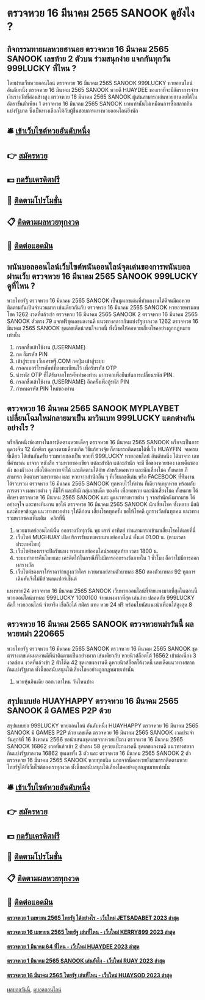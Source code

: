 # ตรวจหวย 16 มีนาคม 2565 SANOOK ดูยังไง ?
## กิจกรรมทายผลหวยฮานอย ตรวจหวย 16 มีนาคม 2565 SANOOK เลขท้าย 2 ตัวบน ร่วมสนุกง่าย แจกกันทุกวัน 999LUCKY ที่ไหน ?
โดยผ่านเว็บหวยออนไลน์ ตรวจหวย 16 มีนาคม 2565 SANOOK 999LUCKY หวยออนไลน์ อันดับหนึ่ง ตรวจหวย 16 มีนาคม 2565 SANOOK หวยดี HUAYDEE ของเราที่จะมีอัตราการจ่ายเงินรางวัลที่ค่อนข้างสูง ตรวจหวย 16 มีนาคม 2565 SANOOK ผู้เล่นสามารถเล่นหวยฮานอยได้ในอัตราขั้นต่ำเพียง 1 ตรวจหวย 16 มีนาคม 2565 SANOOK บาทเท่านั้นไม่เหมือนการซื้อสลากกินแบ่งรัฐบาล ซึ่งเป็นทางเลือกให้กับผู้ชื่นชอบการแทงหวยออนไลน์ยิ่งนัก

## 🛎 [เข้าเว็บไซต์หวยอันดับหนึ่ง](https://bit.ly/3BG5bNw)
## 👉 [สมัครหวย](https://bit.ly/3BG5bNw)
## 💵 [กดรับเครดิตฟรี](https://bit.ly/3C3mvgS)
## 👑 [ติดตามโปรโมชั่น](https://bit.ly/3C3mvgS)
## 📋 [ติดตามผลหวยทุกงวด](https://bit.ly/3C3mvgS)
## 📱 [ติดต่อแอดมิน](https://bit.ly/3C3mvgS)

## พนันบอลออนไลน์เว็บไซต์พนันออนไลน์จุดเด่นของการพนันบอลผ่านเว็บ ตรวจหวย 16 มีนาคม 2565 SANOOK 999LUCKY ดูที่ไหน ?
หวยไทยรัฐ ตรวจหวย 16 มีนาคม 2565 SANOOK เป็นชุดเลขเด่นที่ทำผลงานได้ดีจนมีคอหวยติดตามกันเป้นจำนวนมาก เช่นเดียวกันกับ ตรวจหวย 16 มีนาคม 2565 SANOOK หวยอวยพรมอบโชค 1262 งวดที่แล้วเข้า ตรวจหวย 16 มีนาคม 2565 SANOOK 2 ตรวจหวย 16 มีนาคม 2565 SANOOK ตัวตรง 79 แจกฟรีชุดเลขผลงานดี แนวทางสลากกินแบ่งรัฐบาลงวด 1262 ตรวจหวย 16 มีนาคม 2565 SANOOK ชุดเลขเด็ดน่าสนใจงวดนี้ ทั้งนี้ขอให้คอหวยเสี่ยงโชคอย่างถูกกฎหมายเท่านั้น
1. กรอกชื่อเข้าใช้งาน (USERNAME)
2. กด ลืมรหัส PIN
3. เข้าสู่ระบบ เว็บเศรษฐี.COM กดปุ่ม เข้าสู่ระบบ
4. กรอกเบอร์โทรศัพท์ที่ลงทะเบียนไว้ เพื่อรับรหัส OTP
5. นำรหัส OTP ที่ได้รับจากโทรศัพท์ของท่าน มากรอกเพื่อยืนยันการเปลี่ยนรหัส PIN.
6. กรอกชื่อเข้าใช้งาน (USERNAME) อีกครั้งเพื่อกู้รหัส PIN
7. กำหนดรหัส PIN ใหม่ของท่าน

## ตรวจหวย 16 มีนาคม 2565 SANOOK MYPLAYBET เปลี่ยนโฉมใหม่กลายมาเป็น มาวินเบท 999LUCKY แตกต่างกันอย่างไร ?
หรืออีกหนึ่งช่องทางในการติดตามหวยเด็ดๆ ตรวจหวย 16 มีนาคม 2565 SANOOK หรือจะเป็นการดูดวงจีน 12 นักษัตร ดูดวงตามเดือนเกิด วิธีแก้ฮวงจุ้ย ก็สามารถติดตามได้ที่เว็บ HUAYFIN  จบครบที่เดียว ได้เช่นกันครับ
รวมหวยซองเป็น หวยที่ 999LUCKY หวยออนไลน์ อันดับหนึ่ง ได้มาจาก เลขที่คำนวณ มาจาก หนังสือ รวมหวยซองเขียว แต่ละสำนัก แต่ละสำนัก จะมี ชื่อของหวยซอง เลขเด็ดซองดัง ของตัวเอง เพื่อให้คอหวยจำได้ และติดตามได้ง่าย สำหรับคอหวย และนักเสี่ยงโชค ทั้งหลาย ก็สามารถ ติดตามรวมหวยซอง และ หวยจากสำนักอื่น ๆ ที่เว็บเลขดีเด่น หรือ FACEBOOK ที่ทีมงาน ได้รวบรวม ตรวจหวย 16 มีนาคม 2565 SANOOK ทุกหวยไว้ให้ท่าน ที่เดียวจบทุกหวย พร้อมกับการตรวจ ผลหวยต่าง ๆ ก็มีให้ และยังมี กลุ่มเลขเด็ด ซองดัง เพื่อคอหวย และนักเสี่ยงโชค ทั้งหมาย ได้ศึกษา ตรวจหวย 16 มีนาคม 2565 SANOOK และ ดูแนวทางหวยต่าง ๆ จากสำนักดังมากมาย ได้อย่างจุใจ และทางทีมงาน ขอให้ ตรวจหวย 16 มีนาคม 2565 SANOOK นักเสี่ยงโชค ทั้งหลาย มีสติ และศึกษาข้อมูล แนวทางหวยต่าง ๆให้ดีก่อน เสี่ยงโชคทุกครั้ง ขอให้โชคดี ถูกรางวัลกันทุกคน
แนวทางรวมหวยซองเพิ่มเติม   คลิกที่นี่
1. หวยมาเลย์ออนไลน์นั้น ออกรางวัลทุกวัน พุธ เสาร์ อาทิตย์ ท่านสามารถเข้ามาเสี่ยงโชคได้เลยที่นี่
2. เว็บไซต์ MUGHUAY เปิดบริการรับแทงหวยมาเลย์ออนไลน์ ตั้งแต่ 01.00 น. (ตามเวลาประเทศไทย)
3. เว็บไซต์ของเราจะปิดรับแทง หวยมาเลย์ออนไลน์รอบสุดท้าย เวลา 1800 น.
4. ระบบทำการคืนโพยและ เครดิตให้ในกรณีที่ไม่มีการออกรางวัลภายใน 1 ชั่วโมง ถือว่าไม่มีการออกผลรางวัล
5. เว็บไซต์ของเราให้ราคาจ่ายสูงกว่าใคร หวยมาเลย์สามตัวบาทละ 850 สองตัวบาทละ 92 ทุกการเดิมพันจึงไม่มีส่วนลดเปอร์เซ็นต์

แทงหวย24 ตรวจหวย 16 มีนาคม 2565 SANOOK เว็บหวยออนไลน์ที่จ่ายแพงมากที่สุดในตอนนี้ หวยออนไลน์บาทละ 999LUCKY 1000100 จ่ายแพงมากที่สุด เล่นง่าย ปลอดภัย 999LUCKY ลัคกี้ หวยออนไลน์ จ่ายจริง เชื่อถือได้ สมัคร แทง หวย 24 ฟรี พร้อมโบนัสแนะนำเพื่อนได้สูงสุด 8

## ตรวจหวย 16 มีนาคม 2565 SANOOK ตรวจหวยพม่าวันนี้ ผลหวยพม่า 220665
หวยไทยรัฐ ตรวจหวย 16 มีนาคม 2565 SANOOK ตรวจหวย 16 มีนาคม 2565 SANOOK ชุดตารางเลขเด่นผลงานดีที่น่าติดตามเป็นอย่างมาก เช่นเดียวกับ หวยนิวส์ล็อตโต้ 16562 เข้าต่อเนื่อง 3 งวดซ้อน งวดที่แล้วเข้า 2 ตัวโต๊ด 42 ชุดเลขผลงานดี ดูหวยนิวส์ล็อตโต้งวดนี้ เลขเด็ดแนวทางสลากกินแบ่งรัฐบาล ทั้งนี้ขอสนับสนุนให้เสี่ยงโชคอย่างถูกกฎหมายเท่านั้น
1. หวยหุ้นอินเดีย ออกเวลาไหน วันไหนบ้าง

## สรุปแบบย่อ HUAYHAPPY ตรวจหวย 16 มีนาคม 2565 SANOOK มี GAMES P2P ด้วย
สรุปแบบย่อ 999LUCKY หวยออนไลน์ อันดับหนึ่ง HUAYHAPPY ตรวจหวย 16 มีนาคม 2565 SANOOK มี GAMES P2P ด้วย เลขเด็ด ตรวจหวย 16 มีนาคม 2565 SANOOK งวดประจำวันศุกร์ที่ 16 สิงหาคม 2566 ขอนำเสนอชุดเลขจากหวยแป๊ะกง ตรวจหวย 16 มีนาคม 2565 SANOOK 16862 งวดที่แล้วเข้า 2 ตัวตรง 58 ดูหวยแป๊ะกงงวดนี้ ชุดเลขผลงานดี แนวทางสลากกินแบ่งรัฐบาลงวด 16862 ชุดเลขทั้ง 3 ตัว และ ตรวจหวย 16 มีนาคม 2565 SANOOK 2 ตัว ตรวจหวย 16 มีนาคม 2565 SANOOK หวยทุกชนิด นอกจากนี้คอหวยยังสามารถติดตามหวยไทยรัฐได้ที่เว็บไซต์ของเราทุกงวด ทั้งนี้ขอสนับสนุนให้เสี่ยงโชคอย่างถูกกฎหมายเท่านั้น

## 🛎 [เข้าเว็บไซต์หวยอันดับหนึ่ง](https://bit.ly/3BG5bNw)
## 👉 [สมัครหวย](https://bit.ly/3BG5bNw)
## 💵 [กดรับเครดิตฟรี](https://bit.ly/3C3mvgS)
## 👑 [ติดตามโปรโมชั่น](https://bit.ly/3C3mvgS)
## 📋 [ติดตามผลหวยทุกงวด](https://bit.ly/3C3mvgS)
## 📱 [ติดต่อแอดมิน](https://bit.ly/3C3mvgS)

#### [ตรวจหวย 1 เมษายน 2565 ไทยรัฐ ได้อย่างไร - เว็บใหม่ JETSADABET 2023 ล่าสุด](https://atom.io/themes/ตรวจหวย%201%20เมษายน%202565%20ไทยรัฐ%20ได้อย่างไร%20-%20เว็บใหม่%20jetsadabet%202023%20ล่าสุด)
#### [ตรวจหวย 16 เมษายน 2565 ไทยรัฐ เล่นที่ไหน - เว็บใหม่ KERRY899 2023 ล่าสุด](https://atom.io/themes/ตรวจหวย%2016%20เมษายน%202565%20ไทยรัฐ%20เล่นที่ไหน%20-%20เว็บใหม่%20kerry899%202023%20ล่าสุด)
#### [ตรวจหวย 1 มีนาคม 64 ที่ไหน - เว็บใหม่ HUAYDEE 2023 ล่าสุด](https://atom.io/themes/ตรวจหวย%201%20มีนาคม%2064%20ที่ไหน%20-%20เว็บใหม่%20huaydee%202023%20ล่าสุด)
#### [ตรวจหวย 1 มีนาคม 2565 SANOOK เล่นยังไง - เว็บใหม่ RUAY 2023 ล่าสุด](https://atom.io/themes/ตรวจหวย%201%20มีนาคม%202565%20sanook%20เล่นยังไง%20-%20เว็บใหม่%20ruay%202023%20ล่าสุด)
#### [ตรวจหวย 16 มีนาคม 2565 ไทยรัฐ เล่นที่ไหน - เว็บใหม่ HUAYSOD 2023 ล่าสุด](https://atom.io/themes/ตรวจหวย%2016%20มีนาคม%202565%20ไทยรัฐ%20เล่นที่ไหน%20-%20เว็บใหม่%20huaysod%202023%20ล่าสุด)

[ผลบอลวันนี้](https://siamsport.tv "ผลบอลวันนี้"), [ดูบอลออนไลน์](https://siamsport.tv/ดูบอลสด "ดูบอลออนไลน์")